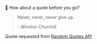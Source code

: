 📣 How about a quote before you go?

> Never, never, never give up.
>
> <p>- Winston Churchill</p>

Quote requested from [Random Quotes API](https://github.com/lukePeavey/quotable)
